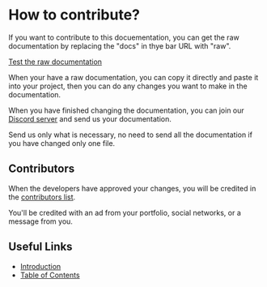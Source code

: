 # How to contribute?

If you want to contribute to this docuementation, you can get the raw documentation by replacing the "docs" in thye bar URL with "raw".

[Test the raw documentation](/raw/contribute)

When your have a raw documentation, you can copy it directly and paste it into your project, then you can do any changes you want to make in the documentation.

When you have finished changing the documentation, you can join our [Discord server](https://discord.com/invite/JdJKQHFSRJ) and send us your documentation.

Send us only what is necessary, no need to send all the documentation if you have changed only one file.

## Contributors

When the developers have approved your changes, you will be credited in the [contributors list](/docs/contributors).

You'll be credited with an ad from your portfolio, social networks, or a message from you.

## Useful Links

- [Introduction](/docs/intro)
- [Table of Contents](/docs/table)
